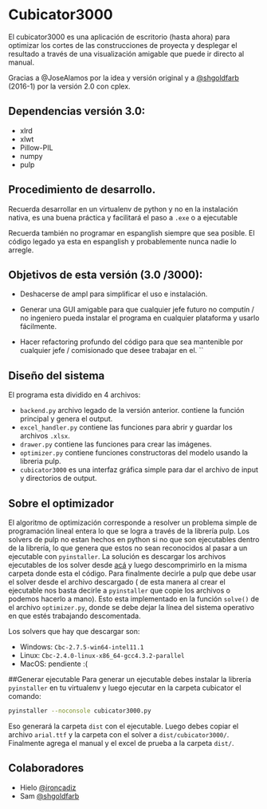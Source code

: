 # Cubicator3000

El cubicator3000 es una aplicación de escritorio (hasta ahora) para optimizar los cortes de las construcciones de
 proyecta y desplegar el resultado a través de una visualización amigable que puede ir directo al manual.
 
Gracias a @JoseAlamos por la idea y versión original y a [@shgoldfarb](https://github.com/SHGoldfarb) (2016-1)  por la 
versión 2.0 con cplex.
 
## Dependencias versión 3.0:

* xlrd 
* xlwt 
* Pillow-PIL
* numpy
* pulp


## Procedimiento de desarrollo.

 Recuerda desarrollar en un virtualenv de python y no en la instalación nativa, es una buena práctica y facilitará el 
 paso a `.exe` o a ejecutable
 
 Recuerda también no programar en espanglish siempre que sea posible. El código legado ya esta en espanglish y 
 probablemente nunca nadie lo arregle. 

## Objetivos de esta versión (3.0 /3000):

* Deshacerse de ampl para simplificar el uso e instalación.

* Generar una GUI amigable para que cualquier jefe futuro no computín / no ingeniero pueda instalar el programa en 
cualquier plataforma y usarlo fácilmente.

* Hacer refactoring profundo del código para que sea mantenible por cualquier jefe / comisionado que desee trabajar en el.
 ``
## Diseño del sistema
El programa esta dividido en 4 archivos:

* `backend.py` archivo legado de la versión anterior. contiene la función principal y genera el output.
* `excel_handler.py` contiene las funciones para abrir y guardar los archivos `.xlsx`.
* `drawer.py` contiene las funciones para crear las imágenes.
* `optimizer.py` contiene funciones constructoras del modelo usando la libreria pulp.
* `cubicator3000` es una interfaz gráfica simple para dar el archivo de input y directorios de output.

## Sobre el optimizador
El algoritmo de optimización corresponde a resolver un problema simple de programación lineal entera lo que se logra a través de
la librería pulp. Los solvers de pulp no estan hechos en python si no que son ejecutables dentro de la librería, lo que genera que
estos no sean reconocidos al pasar a un ejecutable con `pyinstaller`. La solución es descargar los archivos ejecutables de los 
solver desde [acá](https://www.coin-or.org/download/binary/Cbc/) y luego descomprimirlo en la misma carpeta donde esta el código. 
Para finalmente decirle a pulp que debe usar el solver desde el archivo descargado ( de esta manera al crear el ejecutable nos basta decirle a
`pyinstaller` que copie los archivos o podemos hacerlo a mano). Esto esta implementado en la función `solve()` de el 
archivo `optimizer.py`, donde se debe dejar la línea del sistema operativo en que estés trabajando descomentada.

Los solvers que hay que descargar son:
 
 * Windows: `Cbc-2.7.5-win64-intel11.1`
 * Linux: `Cbc-2.4.0-linux-x86_64-gcc4.3.2-parallel`
 * MacOS: pendiente :(

##Generar ejecutable
 Para generar un ejecutable debes instalar la librería `pyinstaller` en tu virtualenv y luego ejecutar en la carpeta cubicator el comando: 
 ```bash
 pyinstaller --noconsole cubicator3000.py
 ```
 Eso generará la carpeta `dist` con el ejecutable. Luego debes copiar el archivo `arial.ttf` y 
 la carpeta con el solver a `dist/cubicator3000/`. Finalmente agrega el manual y el excel de prueba a la carpeta `dist/`.
 
## Colaboradores
 
 * Hielo [@ironcadiz](htytps://github.com/ironcadiz)
 * Sam [@shgoldfarb](https://github.com/SHGoldfarb)
 
